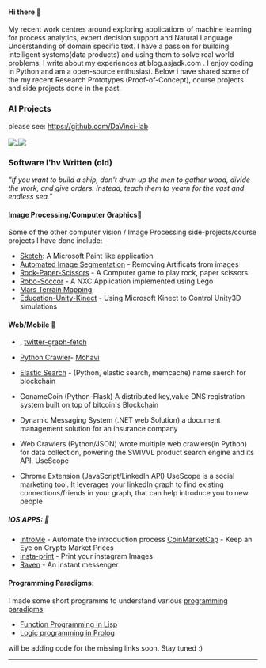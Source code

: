 

####  Hi there 👋

My recent work centres around exploring applications of machine learning for process analytics, expert decision support and Natural Language Understanding of domain specific text. I have a passion for building intelligent systems(data products) and using them to solve real world problems. I write about my experiences at blog.asjadk.com . I enjoy coding in Python and am a open-source enthusiast. Below i have shared some of the my recent Research Prototypes (Proof-of-Concept), course projects and side projects done in the past. 



### AI Projects 

 please see:  https://github.com/DaVinci-lab


<a href="">
  <img align="center" src="https://github-readme-stats.vercel.app/api/top-langs/?username=asjad99&langs_count=7&layout=compact" />
</a>
<a href="">
  <img align="center" src="https://github-readme-streak-stats.herokuapp.com/?user=asjad99&theme=blue-green" />
</a>



<!---
####  Research Projects  🔭 :electron:	

I'm intereted in studying and developing intelligent algorithms enabled by constraints(exposed by representations) that support models targeted at thinking, perception and action.  My recent focus has largely been on Applied Machine Learning, which is is full of [fascinating open problems](https://www.asjadk.io/real-world-rl/) like [Generalization](https://www.asjadk.io/generalization/), [intelligent exploration vs exploitation](https://www.asjadk.io/strategic-exploration-in-online-decision-making/), [counter-factual evaluation](https://www.asjadk.io/counterfactual-policy-evaluation/), Meta-Learning
 and Sample Efficient Learning. Progress in solving these problems, can have a major impact on domains like industrial automation, healthcare and Education. 


##### Decision Support Systems: 

###### Healthcare 

Digitization of healthcare data along algorithmic breakthroughts in AI will have a major impact on healthcare delivery in coming years. I'm particularly interested in application of AI to assist clinicians during partient treatment in a privacy preserving way. While scientific knowledge can help guide interventions, there remains a key need to quickly cut through the space of decision policies to find effective strategies to support patients during the care process. 
 
- In  [MIMIC-RL](https://github.com/asjad99/MIMIC_RL_COACH) I investigate the problem of developing a Clinical Decision Support System for Sepsis Management using Deep Reinforcement Learning. In our implementation we try to answer the following question: Given a particular patient’s characteristics and physiological information at each time step as input, can our proposed framework learn an optimal treatment policy that can prescribe the right intervention(e.g use of ventilator) to the patient each stage of the treatment process, in order to improve the final outcome(e.g patient mortality)?. see [[Blog_post](https://www.asjadk.io/decision_support/)] for more details.

- Medical Data is often geographically dispersed distribtuted and privacy concerns can prevent us from building a central data-warehouse. Using Techniques like fedderated learning and differential privacy we can extract process models from distributed healthcare process logs. We explore the multi-party compute with the the framework of federated learning. see paper for more details. [[paper](https://github.com/asjad99/Distributed-Process-Mining/blob/main/Distributed_Process_Mining.pdf)]. 

###### Process Analytics 

Take a look at the [Survey]() for a broad overview of AI's impact on supporting and improving business processes.

AI plays a key role in operational and strategic Business decision making. I have been involved in the following projects for my PhD thesis:  

 - At operational level AI can provide recommendations to support business process executions. Deep Learning Architectures LIKE LSTMs, MANNs and Transformers provides methods for modeling sequential data problems. In  [DeepProcess:](https://github.com/asjad99/DeepProcess) Project we use Memory Augmented Neural Networks  for Predictive Process Monitoring. see  [[Paper](https://arxiv.org/pdf/1802.00938.pdf)] [[Blog_post](www.asjadk.io/deepprocess/)]

  - At Strategic level AI can help bussiness come up with robust plans. We explore this in the Alpha-GS project: [Alpha-GS](https://github.com/asjad99/rosetta_stone) - Decision making in adversarial settings using Game tree Search Combined With satisfiability(SAT) [[Blog Post](https://www.asjadk.io/strategic_resilience/)] 

#### Open Source Learning:   :octopus:

I like the idea of having [a learning road map](https://i.am.ai/roadmap/#machine-learning-roadmap) and documenting your learning journey. 

- [My Notes on Math(for CS AND AI)](https://www.dropbox.com/s/bqazagl3kolazfk/A_toolkit_for_building_data_products.pdf?dl=0)
- [Hitchhiker’s Guide to Practical Machine Learning](https://github.com/asjad99/Machine-Learning-GYM)
- [Hitchhiker’s Guide to Data Science](https://asjad99.github.io/datascience-GYM/) 
- [Hitchhiker’s Guide to Deep Reinforcement Learning](https://github.com/asjad99/Deep-Reinforcement-Learning)
- [Hitchhiker’s Guide to Data-Intensive Engineering](https://github.com/asjad99/data-engineering-ml-ops) 



--> 

### Software I'hv Written  (old) 


*“If you want to build a ship, don't drum up the men to gather wood, divide the work, and give orders. Instead, teach them to yearn for the vast and endless sea.”*

#### Image Processing/Computer Graphics:yarn:

Some of the other computer vision / Image Processing side-projects/course projects I have done include: 

- [Sketch](https://github.com/asjad99/Sketch): A Microsoft Paint like application
- [Automated Image Segmentation](https://github.com/asjad99/Image-Processing) - Removing Artificats from images
- [Rock-Paper-Scissors](https://github.com/asjad99/Rock-Paper-Scissors-) - A Computer game to play rock, paper scissors 
- [Robo-Soccor](https://github.com/asjad99/robot-soccor) - A NXC Application implemented using Lego 
- [Mars Terrain Mapping](https://github.com/asjad99/mars_pathfinder_robot),
- [Education-Unity-Kinect](https://github.com/asjad99/KINEFF) - Using Microsoft Kinect to Control Unity3D simulations

#### Web/Mobile :turtle:

- , [twitter-graph-fetch](https://github.com/asjad99/twitter-graph-fetch) 
- [Python Crawler](https://github.com/asjad99/datascience-GYM/blob/master/Data_engineering/web_crawler.py)-
[Mohavi](https://github.com/asjad99/Mohavi)

- [Elastic Search](https://github.com/asjad99/elastic_search) - (Python, elastic search, memcache) name saerch for blockchain
- GonameCoin (Python-Flask) A distributed key,value DNS registration system built on top of bitcoin's Blockchain

- Dynamic Messaging System (.NET web Solution) a document management solution for an insurance company

- Web Crawlers (Python/JSON) wrote multiple web crawlers(in Python) for data collection, powering the SWIVVL product search engine and its API.
UseScope 
- Chrome Extension (JavaScript/LinkedIn API) UseScope is a social marketing tool. It leverages your linkedIn graph to find existing connections/friends in your graph, that can help introduce you to new people


##### IOS APPS: :iphone: 
 - [IntroMe](https://github.com/asjad99/IntroMe) - Automate the introduction process 
 [CoinMarketCap](https://github.com/asjad99/CoinMarketCap) - Keep an Eye on Crypto Market Prices 
 - [insta-print](https://github.com/asjad99/InstaPrint) - Print your instagram Images 
 - [Raven](https://github.com/asjad99/Raven) - An instant messenger 

#### Programming Paradigms: 

I made some short programms to understand various [programming paradigms](https://github.com/asjad99/programming-paradigms-): 

- [Function Programming in Lisp](https://github.com/asjad99/programming-paradigms-/blob/main/practice_programs.lisp) 
- [Logic programming in Prolog](https://github.com/asjad99/Prolog)


will be adding code for the missing links soon. Stay tuned :) 



-----------

<!---
 Systems Programming Rust (OS + databases)
You should be comfortable with arrays, pointers, references, classes, methods, dynamic memory allocation, recursion, linked lists, binary search trees, hashing, iterators, and function pointers.

Databases, 
http://www.gotw.ca/publications/concurrency-ddj.htm
https://news.ycombinator.com/item?id=27647079
-->


<!-- Moonshots: 
https://github.com/ossu/computer-science#readme
Human-level concept learning through probabilistic program induction
Going deep into langauge, reinforcement learning 

<!-- 
https://www.cs.cornell.edu/jeh/book.pdf
https://web.stanford.edu/class/cs168/index.html
- BDI systems 

<!--unity ant simulation
https://www.youtube.com/watch?v=X-iSQQgOd1A

<!-- inspiration: 
https://paperswithcode.com/sota
also see data products and newsletters: 
<!-- 
-
 - Computational Photography
 - https://rolisz.ro/projects/
 - 
- https://jeremykun.com/2018/12/01/a-programmers-introduction-to-mathematics/
- https://maxmasnick.com/kb/
- https://chrisalbon.com/ Photography: 
https://paulstamatiou.com/photos/new-zealand/mount-cook-to-christchurch/ 
gear: https://paulstamatiou.com/stuff-i-use/



"A person often meets his destiny on the road he took to avoid it."

--->





